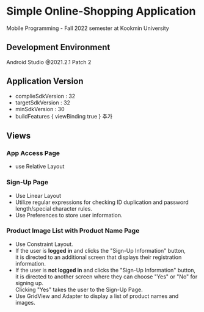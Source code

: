 # Simple Online-Shopping Application
Mobile Programming - Fall 2022 semester at Kookmin University

## Development Environment  
Android Studio @2021.2.1 Patch 2

## Application Version
- complieSdkVersion : 32
- targetSdkVersion : 32
- minSdkVersion : 30
- buildFeatures { viewBinding true } 추가

## Views
### App Access Page
- use Relative Layout

### Sign-Up Page
- Use Linear Layout
- Utilize regular expressions for checking ID duplication and password length/special character rules.
- Use Preferences to store user information.

### Product Image List with Product Name Page
- Use Constraint Layout.
- If the user is **logged in** and clicks the "Sign-Up Information" button,     
  it is directed to an additional screen that displays their registration information.
- If the user is **not logged in** and clicks the "Sign-Up Information" button,    
  it is directed to another screen where they can choose "Yes" or "No" for signing up.  
  Clicking "Yes" takes the user to the Sign-Up Page.
- Use GridView and Adapter to display a list of product names and images.
